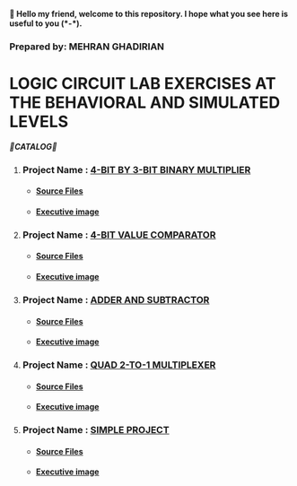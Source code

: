 **👋 Hello my friend, welcome to this repository. I hope what you see here is useful to you (\*-*).**
### Prepared by: MEHRAN GHADIRIAN ###
# LOGIC CIRCUIT LAB EXERCISES AT THE BEHAVIORAL AND SIMULATED LEVELS

***🔻CATALOG🔻***
<ol>
  <li>
    <h3>Project Name : <a href="">4-BIT BY 3-BIT BINARY MULTIPLIER</a></h3>
    <ul>
    <li><h4><a href="4-BIT BY 3-BIT BINARY MULTIPLIER/Souce Files">Source Files</a></h4></li>
    <li><h4><a href="4-BIT BY 3-BIT BINARY MULTIPLIER/Executive image/Picture.png">Executive image</a></h4></li>
    </ul>
  </li>
  <li>
    <h3>Project Name : <a href="" >4-BIT VALUE COMPARATOR</a></h3>
    <ul>
    <li><h4><a href="4-BIT VALUE COMPARATOR/Source Files">Source Files</a></h4></li>
    <li><h4><a href="4-BIT VALUE COMPARATOR/Executive image/Picture.png">Executive image</a></h4></li>
    </ul>
  </li>
  <li>
    <h3>Project Name : <a href="">ADDER AND SUBTRACTOR</a></h3>
    <ul>
    <li><h4><a href="ADDER AND SUBTRACTOR/Source Files">Source Files</a></h4></li>
    <li><h4><a href="ADDER AND SUBTRACTOR/Executive image/Picture.png">Executive image</a></h4></li>
    </ul>
  </li>
  <li>
    <h3>Project Name : <a href="">QUAD 2-TO-1 MULTIPLEXER</a></h3>
    <ul>
    <li><h4><a href="QUAD 2-TO-1 MULTIPLEXER/Source Files">Source Files</a></h4></li>
    <li><h4><a href="QUAD 2-TO-1 MULTIPLEXER/Executive image/Picture.png">Executive image</a></h4></li>
    </ul>
  </li>
  <li>
    <h3>Project Name : <a href="">SIMPLE PROJECT</a></h3>
    <ul>
    <li><h4><a href="SIMPLE PROJECT/Source Files">Source Files</a></h4></li>
    <li><h4><a href="SIMPLE PROJECT/Executive image/Picture.png">Executive image</a></h4></li>
    </ul>
  </li>
</ol>
